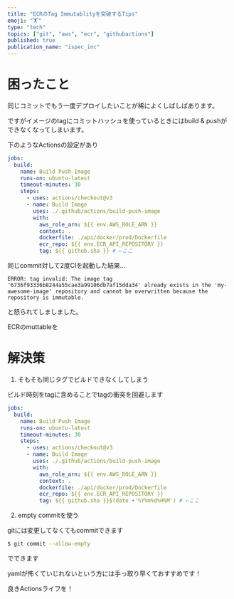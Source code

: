 ```yaml
---
title: "ECRのTag Immutablityを突破するTips"
emoji: "🏋"
type: "tech"
topics: ["git", "aws", "ecr", "githubactions"]
published: true
publication_name: "ispec_inc"
---
```


# 困ったこと

同じコミットでもう一度デプロイしたいことが稀によくしばしばあります。

ですがイメージのtagにコミットハッシュを使っているときにはbuild & pushができなくなってしまいます。

下のようなActionsの設定があり

```yaml
jobs:
  build:
    name: Build Push Image
    runs-on: ubuntu-latest
    timeout-minutes: 30
    steps:
      - uses: actions/checkout@v3
      - name: Build Image
        uses: ./.github/actions/build-push-image
        with:
          aws_role_arn: ${{ env.AWS_ROLE_ARN }}
          context: .
          dockerfile: ./api/docker/prod/Dockerfile
          ecr_repo: ${{ env.ECR_API_REPOSITORY }}
          tag: ${{ github.sha }} # ←ここ
```

同じcommit対して2度CIを起動した結果...

```
ERROR: tag invalid: The image tag '6736f93336b8244a55cae3a99106db7af15dda34' already exists in the 'my-awesome-image' repository and cannot be overwritten because the repository is immutable.
```

と怒られてしましました。

ECRのmuttableを

# 解決策

1. そもそも同じタグでビルドできなくしてしまう

ビルド時刻をtagに含めることでtagの衝突を回避します

```yaml
jobs:
  build:
    name: Build Push Image
    runs-on: ubuntu-latest
    timeout-minutes: 30
    steps:
      - uses: actions/checkout@v3
      - name: Build Image
        uses: ./.github/actions/build-push-image
        with:
          aws_role_arn: ${{ env.AWS_ROLE_ARN }}
          context: .
          dockerfile: ./api/docker/prod/Dockerfile
          ecr_repo: ${{ env.ECR_API_REPOSITORY }}
          tag: ${{ github.sha }}$(date +'%Y%m%d%H%M') # ←ここ
```

2. empty commitを使う

gitには変更してなくてもcommitできます

```bash
$ git commit --allow-empty
```
でできます

yamlが怖くていじれないという方には手っ取り早くておすすめです！


良きActionsライフを！
